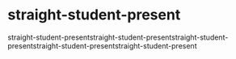 # straight-student-present
straight-student-presentstraight-student-presentstraight-student-presentstraight-student-presentstraight-student-present
